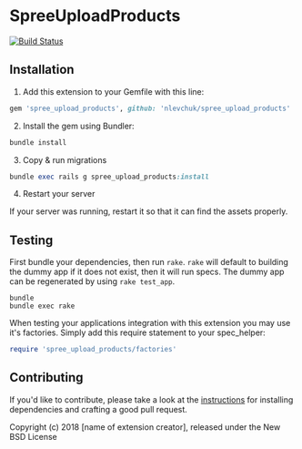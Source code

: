 SpreeUploadProducts
===================

[![Build Status](https://travis-ci.com/nlevchuk/spree_upload_products.svg?branch=master)](https://travis-ci.com/nlevchuk/spree_upload_products)

## Installation

1. Add this extension to your Gemfile with this line:
  ```ruby
  gem 'spree_upload_products', github: 'nlevchuk/spree_upload_products'
  ```

2. Install the gem using Bundler:
  ```ruby
  bundle install
  ```

3. Copy & run migrations
  ```ruby
  bundle exec rails g spree_upload_products:install
  ```

4. Restart your server

  If your server was running, restart it so that it can find the assets properly.

## Testing

First bundle your dependencies, then run `rake`. `rake` will default to building the dummy app if it does not exist, then it will run specs. The dummy app can be regenerated by using `rake test_app`.

```shell
bundle
bundle exec rake
```

When testing your applications integration with this extension you may use it's factories.
Simply add this require statement to your spec_helper:

```ruby
require 'spree_upload_products/factories'
```


## Contributing

If you'd like to contribute, please take a look at the
[instructions](CONTRIBUTING.md) for installing dependencies and crafting a good
pull request.

Copyright (c) 2018 [name of extension creator], released under the New BSD License
